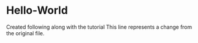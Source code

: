 # Hello-World
Created following along with the tutorial
This line represents a change from the original file.
